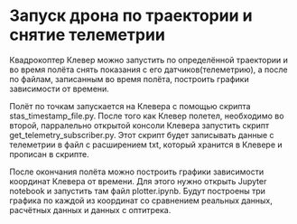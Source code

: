 # Запуск дрона по траектории и снятие телеметрии

Квадрокоптер Клевер можно запустить по определённой траектории и во время полёта снять показания с его датчиков(телеметрию), а после по файлам, записанным во время полёта, построить графики зависимости от времени.

Полёт по точкам запускается на Клевера с помощью скрипта stas_timestamp_file.py. После того как Клевер полетел, необходимо во второй, парралельно открытой консоли Клевера запустить скрипт get_telemetry_subscriber.py. Этот скрипт будет записывать данные с телеметрии в файл с расширением txt, который хранится в Клевере и прописан в скрипте.

После окончания полёта можно построить графики зависимости координат Клевера от времени. Для этого нужно открыть Jupyter notebook и запустить там файл plotter.ipynb. Будут построены три графика по каждой из координат со сравнением реальных данных, расчётных данных и данных с оптитрека.
